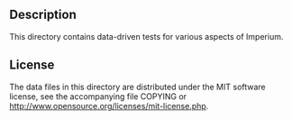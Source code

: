 Description
------------

This directory contains data-driven tests for various aspects of Imperium.

License
--------

The data files in this directory are distributed under the MIT software
license, see the accompanying file COPYING or
http://www.opensource.org/licenses/mit-license.php.

